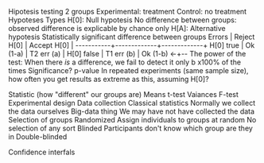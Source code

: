 Hipotesis testing
  2 groups
    Experimental: treatment
    Control: no treatment
  Hypoteses
    Types
      H[0]: Null hypotesis
        No difference between groups: observed difference is explicable by chance only
      H[A]: Alternative hypotesis
        Statistically significant difference between groups
    Errors
                 | Reject H[0] | Accept H[0] |
      -----------+-------------+-------------+
      H[0] true  | Ok (1-a)    | T2 err (a)  |
      H[0] false | T1 err (b)  | Ok (1-b)  <-+-- The power of the test: When there _is_ a difference, we fail to detect it only b x100% of the times
    Significance?
      p-value
        In repeated experiments (same sample size), how often you get results as extreme as this, assuming H[0]?
      
  Statistic (how "different" our groups are)
    Means
      t-test
    Vaiances
      F-test
  Experimental design
    Data collection
      Classical statistics
        Normally we collect the data ourselves
      Big-data thing
        We may have not have collected the data
    Selection of groups
      Randomized
        Assign individuals to groups at random
          No selection of any sort
      Blinded
        Participants don't know which group are they in
      Double-blinded
    

Confidence interfals
